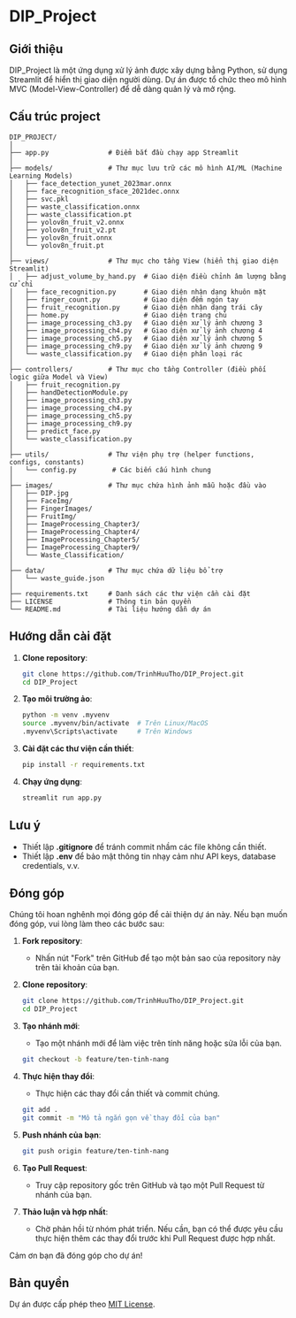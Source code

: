 # DIP_Project

## Giới thiệu
DIP_Project là một ứng dụng xử lý ảnh được xây dựng bằng Python, sử dụng Streamlit để hiển thị giao diện người dùng. Dự án được tổ chức theo mô hình MVC (Model-View-Controller) để dễ dàng quản lý và mở rộng.

## Cấu trúc project

```shell
DIP_PROJECT/
│
├── app.py               # Điểm bắt đầu chạy app Streamlit
│
├── models/              # Thư mục lưu trữ các mô hình AI/ML (Machine Learning Models)
│   ├── face_detection_yunet_2023mar.onnx
│   ├── face_recognition_sface_2021dec.onnx
│   ├── svc.pkl
│   ├── waste_classification.onnx
│   ├── waste_classification.pt
│   ├── yolov8n_fruit_v2.onnx
│   ├── yolov8n_fruit_v2.pt
│   ├── yolov8n_fruit.onnx
│   └── yolov8n_fruit.pt
│
├── views/               # Thư mục cho tầng View (hiển thị giao diện Streamlit)
│   ├── adjust_volume_by_hand.py  # Giao diện điều chỉnh âm lượng bằng cử chỉ
│   ├── face_recognition.py       # Giao diện nhận dạng khuôn mặt
│   ├── finger_count.py           # Giao diện đếm ngón tay
│   ├── fruit_recognition.py      # Giao diện nhận dạng trái cây
│   ├── home.py                   # Giao diện trang chủ
│   ├── image_processing_ch3.py   # Giao diện xử lý ảnh chương 3
│   ├── image_processing_ch4.py   # Giao diện xử lý ảnh chương 4
│   ├── image_processing_ch5.py   # Giao diện xử lý ảnh chương 5
│   ├── image_processing_ch9.py   # Giao diện xử lý ảnh chương 9
│   └── waste_classification.py   # Giao diện phân loại rác
│
├── controllers/         # Thư mục cho tầng Controller (điều phối logic giữa Model và View)
│   ├── fruit_recognition.py
│   ├── handDetectionModule.py
│   ├── image_processing_ch3.py
│   ├── image_processing_ch4.py
│   ├── image_processing_ch5.py
│   ├── image_processing_ch9.py
│   ├── predict_face.py
│   └── waste_classification.py
│
├── utils/               # Thư viện phụ trợ (helper functions, configs, constants)
│   └── config.py         # Các biến cấu hình chung
│
├── images/              # Thư mục chứa hình ảnh mẫu hoặc đầu vào
│   ├── DIP.jpg
│   ├── FaceImg/
│   ├── FingerImages/
│   ├── FruitImg/
│   ├── ImageProcessing_Chapter3/
│   ├── ImageProcessing_Chapter4/
│   ├── ImageProcessing_Chapter5/
│   ├── ImageProcessing_Chapter9/
│   └── Waste_Classification/
│
├── data/                # Thư mục chứa dữ liệu bổ trợ
│   └── waste_guide.json
│
├── requirements.txt     # Danh sách các thư viện cần cài đặt
├── LICENSE              # Thông tin bản quyền
└── README.md            # Tài liệu hướng dẫn dự án
```

## Hướng dẫn cài đặt

1. **Clone repository**:
   ```bash
   git clone https://github.com/TrinhHuuTho/DIP_Project.git
   cd DIP_Project
   ```

2. **Tạo môi trường ảo**:
   ```bash
   python -m venv .myvenv
   source .myvenv/bin/activate  # Trên Linux/MacOS
   .myvenv\Scripts\activate     # Trên Windows
   ```

3. **Cài đặt các thư viện cần thiết**:
   ```bash
   pip install -r requirements.txt
   ```

4. **Chạy ứng dụng**:
   ```bash
   streamlit run app.py
   ```

## Lưu ý
- Thiết lập **.gitignore** để tránh commit nhầm các file không cần thiết.
- Thiết lập **.env** để bảo mật thông tin nhạy cảm như API keys, database credentials, v.v.

## Đóng góp

Chúng tôi hoan nghênh mọi đóng góp để cải thiện dự án này. Nếu bạn muốn đóng góp, vui lòng làm theo các bước sau:

1. **Fork repository**:
   - Nhấn nút "Fork" trên GitHub để tạo một bản sao của repository này trên tài khoản của bạn.

2. **Clone repository**:
   ```bash
   git clone https://github.com/TrinhHuuTho/DIP_Project.git
   cd DIP_Project
   ```

3. **Tạo nhánh mới**:
   - Tạo một nhánh mới để làm việc trên tính năng hoặc sửa lỗi của bạn.
   ```bash
   git checkout -b feature/ten-tinh-nang
   ```

4. **Thực hiện thay đổi**:
   - Thực hiện các thay đổi cần thiết và commit chúng.
   ```bash
   git add .
   git commit -m "Mô tả ngắn gọn về thay đổi của bạn"
   ```

5. **Push nhánh của bạn**:
   ```bash
   git push origin feature/ten-tinh-nang
   ```

6. **Tạo Pull Request**:
   - Truy cập repository gốc trên GitHub và tạo một Pull Request từ nhánh của bạn.

7. **Thảo luận và hợp nhất**:
   - Chờ phản hồi từ nhóm phát triển. Nếu cần, bạn có thể được yêu cầu thực hiện thêm các thay đổi trước khi Pull Request được hợp nhất.

Cảm ơn bạn đã đóng góp cho dự án!

## Bản quyền
Dự án được cấp phép theo [MIT License](LICENSE).
